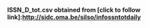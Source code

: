 **ISSN_D_tot.csv obtained from [click to follow link]:http://sidc.oma.be/silso/infossntotdaily**  
  


